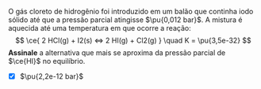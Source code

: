 O gás cloreto de hidrogênio foi introduzido em um balão que continha iodo sólido até que a pressão parcial atingisse $\pu{0,012 bar}$. A mistura é aquecida até uma temperatura em que ocorre a reação:
$$
    \ce{ 2 HCl(g) + I2(s) <=> 2 HI(g) + Cl2(g) } \quad K = \pu{3,5e-32}
$$
**Assinale** a alternativa que mais se aproxima da pressão parcial de $\ce{HI}$ no equilíbrio.

- [x] $\pu{2,2e-12 bar}$

